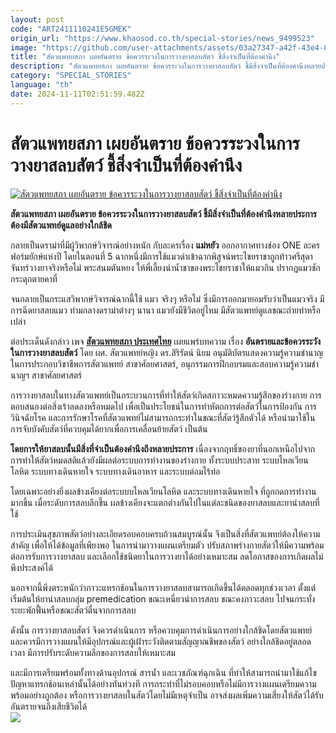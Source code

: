 ```yaml
---
layout: post
code: "ART2411110241E5GMEK"
origin_url: "https://www.khaosod.co.th/special-stories/news_9499523"
image: "https://github.com/user-attachments/assets/03a27347-a42f-43e4-8071-c0bc12daa3d9"
title: "สัตวแพทยสภา เผยอันตราย ข้อควรระวงในการวางยาสลบสัตว์ ชี้สิ่งจำเป็นที่ต้องคำนึง"
description: "สัตวแพทยสภา เผยอันตราย ข้อควรระวงในการวางยาสลบสัตว์ ชี้มีสิ่งจำเป็นที่ต้องคำนึงหลายประการ ต้องมีสัตวแพทย์ดูแลอย่างใกล้ชิด"
category: "SPECIAL_STORIES"
language: "th"
date: 2024-11-11T02:51:59.482Z
---
```


# สัตวแพทยสภา เผยอันตราย ข้อควรระวงในการวางยาสลบสัตว์ ชี้สิ่งจำเป็นที่ต้องคำนึง

[![สัตวแพทยสภา เผยอันตราย ข้อควรระวงในการวางยาสลบสัตว์ ชี้สิ่งจำเป็นที่ต้องคำนึง](https://www.khaosod.co.th/wpapp/uploads/2024/11/cat-3.jpg "สัตวแพทยสภา เผยอันตราย ข้อควรระวงในการวางยาสลบสัตว์ ชี้สิ่งจำเป็นที่ต้องคำนึง")](https://www.khaosod.co.th/wpapp/uploads/2024/11/cat-3.jpg)

**สัตวแพทยสภา เผยอันตราย ข้อควรระวงในการวางยาสลบสัตว์ ชี้มีสิ่งจำเป็นที่ต้องคำนึงหลายประการ ต้องมีสัตวแพทย์ดูแลอย่างใกล้ชิด**

กลายเป็นดราม่าที่มีผู้วิพากษ์วิจารณ์อย่างหนัก กับละครเรื่อง **แม่หยัว** ออกอากาศทางช่อง ONE ละครฟอร์มยักษ์แห่งปี โดยในตอนที่ 5 ฉากหนึ่งมีการใช้แมวดำเข้าฉากพิสูจน์พระไชยราชาถูกท้าวศรีสุดาจันทร์วางยาจริงหรือไม่ พระสนมตันหยง ให้พี่เลี้ยงนำน้ำชาของพระไชยราชาให้แมวกิน ปรากฏแมวชักกระตุกตายคาที่

จนกลายเป็นกระแสวิพากษ์วิจารณ์ฉากนี้ใช้ แมว จริงๆ หรือไม่ ซึ่งมีการออกมายอมรับว่าเป็นแมวจริง มีการฉีดยาสลบแมว ท่ามกลางดราม่าต่างๆ นานา แมวยังมีชีวิตอยู่ไหม มีสัตวแพทย์ดูแลขณะถ่ายทำหรือเปล่า

ต่อประเด็นดังกล่าว เพจ **[สัตวแพทยสภา ประเทศไทย](https://www.facebook.com/@vetcouncil/?__cft__[0]=AZXlfwTPs5HKrvWCwkLzj7Jfi_8UwVS2ewhlAzjRRZak_qQGlSOLjhdgyPwM1w52AgTnbrP2PaG8AWGme2prTOJFvS6vjxTvQeSnGevpAXIeL13OQWaHr63iXLyuRPZIsQXk8T_3nrzdNWmwRyR1epAqIMlzuhr7SjrDtA9YeqayPntVAmwQ0e-eb5rYQmLttRaS1OoE2TR790H_vjlbslbfe43dZoarouby8_gEz9kk_g&__tn__=-UC*F)** เผยแพร่บทความ เรื่อง **อันตรายและข้อควรระวังในการวางยาสลบสัตว์** โดย ผศ. สัตวแพทย์หญิง ดร.สิริรัตน์ นิยม อนุมัติบัตรแสดงความรู้ความชำนาญในการประกอบวิชาชีพการสัตวแพทย์ สาขาศัลยศาสตร์, อนุกรรมการฝึกอบรมและสอบความรู้ความชำนาญฯ สาขาศัลยศาสตร์

การวางยาสลบในทางสัตวแพทย์เป็นกระบวนการที่ทำให้สัตว์เกิดสภาวะหมดความรู้สึกของร่างกาย การตอบสนองต่อสิ่งเร้าลดลงหรือหมดไป เพื่อเป็นประโยชน์ในการทำหัตถการต่อสัตว์ในการป้องกัน การวินิจฉัยโรค และการรักษาโรคที่สัตวแพทย์ไม่สามารถกระทำในขณะที่สัตว์รู้สึกตัวได้ หรือนำมาใช้ในการจับบังคับสัตว์ที่ควบคุมได้ยากเพื่อการเคลื่อนย้ายสัตว์ เป็นต้น

**โดยการให้ยาสลบนั้นมีสิ่งที่จำเป็นต้องคำนึงถึงหลายประการ** เนื่องจากฤทธิ์ของยาที่นอกเหนือไปจากการทำให้สัตว์หมดสติแล้วยังมีผลต่อระบบการทำงานของร่างกาย ทั้งระบบประสาท ระบบไหลเวียนโลหิต ระบบทางเดินหายใจ ระบบทางเดินอาหาร และระบบต่อมไร้ท่อ

โดยเฉพาะอย่างยิ่งผลข้างเคียงต่อระบบบไหลเวียนโลหิต และระบบทางเดินหายใจ ที่ถูกกดการทำงานมากขึ้น เมื่อระดับการสลบลึกขึ้น ผลข้างเคียงจะแตกต่างกันไปในแต่ละชนิดของยาสลบและยานำสลบที่ใช้

การประเมินสุขภาพสัตว์อย่างละเอียดรอบคอบครบถ้วนสมบูรณ์นั้น จึงเป็นสิ่งที่สัตวแพทย์ต้องให้ความสำคัญ เพื่อให้ได้ข้อมูลที่เพียงพอ ในการนำมาวางแผนเตรียมตัว ปรับสภาพร่างกายสัตว์ให้มีความพร้อมต่อการรับการวางยาสลบ และเลือกใช้ชนิดยาในการวางยาได้อย่างเหมาะสม ลดโอกาสของการเกิดผลไม่พึงประสงค์ได้

นอกจากนี้พึงตระหนักว่าภาวะแทรกช้อนในการวางยาสลบสามารถเกิดขึ้นได้ตลอดทุกช่วงเวลา ตั้งแต่เริ่มต้นให้ยานำสลบกลุ่ม premedication ขณะเหนี่ยวนำการสลบ ขณะคงภาวะสลบ ไปจนกระทั่งระยะพักฟื้นหรือขณะสัตว์ตื่นจากการสลบ

ดังนั้น การวางยาสลบสัตว์ จึงควรดำเนินการ หรือควบคุมการดำเนินการอย่างใกล้ชิดโดยสัตวแพทย์ และควรมีการวางแผนให้มีอุปกรณ์และผู้เฝ้าระวังติดตามสัญญาณชีพของสัตว์ อย่างใกล้ชิดอยู่ตลอดเวลา มีการปรับระดับความลึกของการสลบให้เหมาะสม

และมีการเตรียมพร้อมทั้งทางด้านอุปกรณ์ สารน้ำ และเวชภัณฑ์ฉุกเฉิน ที่ทำให้สามารถนำมาใช้แก้ไขปัญหาแทรกช้อนเหล่านั้นได้อย่างทันท่วงที การกระทำที่ไม่รอบคอบหรือไม่มีการวางแผนเตรียมความพร้อมอย่างถูกต้อง หรือการวางยาสลบในสัตว์โดยไม่มีเหตุจำเป็น อาจส่งผลเพิ่มความเสี่ยงให้สัตว์ได้รับอันตรายจนถึงเสียชีวิตได้  
[![](https://www.khaosod.co.th/wpapp/uploads/2024/11/465672781_952089960279230_8839436871294675857_n-538x696.jpg)](https://www.khaosod.co.th/wpapp/uploads/2024/11/465672781_952089960279230_8839436871294675857_n.jpg)